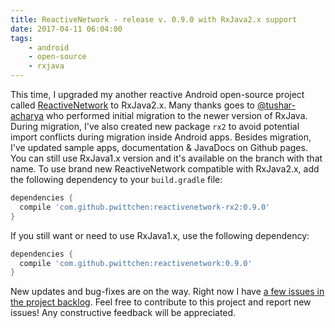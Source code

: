 ```yaml
---
title: ReactiveNetwork - release v. 0.9.0 with RxJava2.x support
date: 2017-04-11 06:04:00
tags:
	- android
	- open-source
	- rxjava
---
```


This time, I upgraded my another reactive Android open-source project called [ReactiveNetwork](https://github.com/pwittchen/ReactiveNetwork) to RxJava2.x. Many thanks goes to [@tushar-acharya](https://github.com/tushar-acharya) who performed initial migration to the newer version of RxJava. During migration, I've also created new package `rx2` to avoid potential import conflicts during migration inside Android apps. Besides migration, I've updated sample apps, documentation & JavaDocs on Github pages. You can still use RxJava1.x version and it's available on the branch with that name. To use brand new ReactiveNetwork compatible with RxJava2.x, add the following dependency to your `build.gradle` file:

```gradle
dependencies {
  compile 'com.github.pwittchen:reactivenetwork-rx2:0.9.0'
}
```

If you still want or need to use RxJava1.x, use the following dependency:

```gradle
dependencies {
  compile 'com.github.pwittchen:reactivenetwork:0.9.0'
}
```

New updates and bug-fixes are on the way. Right now I have [a few issues in the project backlog](https://github.com/pwittchen/ReactiveNetwork/issues). Feel free to contribute to this project and report new issues! Any constructive feedback will be appreciated.

